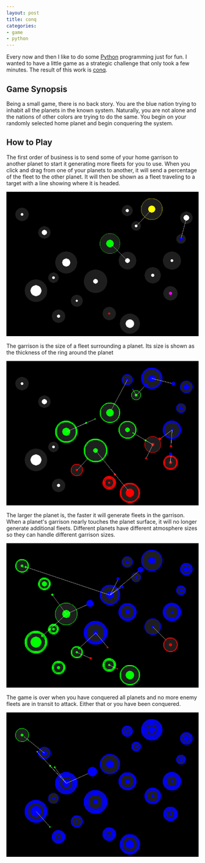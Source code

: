 ```yaml
---
layout: post
title: conq
categories:
- game
- python
---
```


Every now and then I like to do some [Python](http://python.org) programming just for fun.  I wanted to have a little game as a strategic challenge that only took a few minutes.  The result of this work is [conq](http://github.com/benjoeclark/conq).

Game Synopsis
-------------
Being a small game, there is no back story.  You are the blue nation trying to inhabit all the planets in the known system.  Naturally, you are not alone and the nations of other colors are trying to do the same.  You begin on your randomly selected home planet and begin conquering the system.

How to Play
-----------
The first order of business is to send some of your home garrison to another planet to start it generating more fleets for you to use.  When you click and drag from one of your planets to another, it will send a percentage of the fleet to the other planet.  It will then be shown as a fleet traveling to a target with a line showing where it is headed.

![Screenshot 1](/images/conq-1.png)

The garrison is the size of a fleet surrounding a planet.  Its size is shown as the thickness of the ring around the planet

![Screenshot 2](/images/conq-2.png)

The larger the planet is, the faster it will generate fleets in the garrison.  When a planet's garrison nearly touches the planet surface, it will no longer generate additional fleets.  Different planets have different atmosphere sizes so they can handle different garrison sizes.

![Screenshot 3](/images/conq-3.png)

The game is over when you have conquered all planets and no more enemy fleets are in transit to attack.  Either that or you have been conquered.

![Screenshot 4](/images/conq-4.png)
